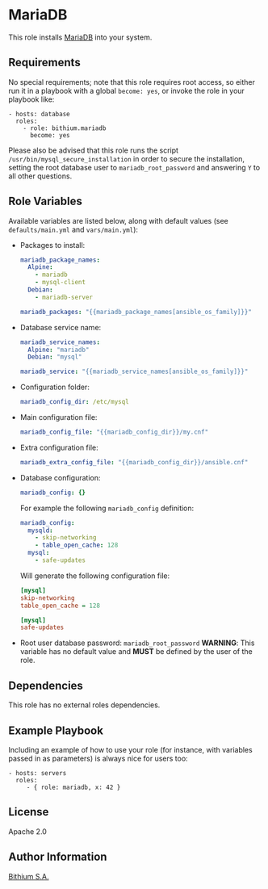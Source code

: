 MariaDB
=======

This role installs [MariaDB](https://mariadb.org/) into your system.

Requirements
------------

No special requirements; note that this role requires root access, so either run it in a playbook
with a global `become: yes`, or invoke the role in your playbook like:

    - hosts: database
      roles:
        - role: bithium.mariadb
          become: yes

Please also be advised that this role runs the script `/usr/bin/mysql_secure_installation` in order to
secure the installation, setting the root database user to `mariadb_root_password` and answering `Y` to
all other questions.

Role Variables
--------------

Available variables are listed below, along with default values (see `defaults/main.yml` and `vars/main.yml`):

 * Packages to install:

   ```yaml
   mariadb_package_names:
     Alpine:
       - mariadb
       - mysql-client
     Debian:
       - mariadb-server

   mariadb_packages: "{{mariadb_package_names[ansible_os_family]}}"
   ```

 * Database service name:

   ```yaml
   mariadb_service_names:
     Alpine: "mariadb"
     Debian: "mysql"

   mariadb_service: "{{mariadb_service_names[ansible_os_family]}}"
   ```

 * Configuration folder:

   ```yaml
   mariadb_config_dir: /etc/mysql
   ```

 * Main configuration file:

   ```yaml
   mariadb_config_file: "{{mariadb_config_dir}}/my.cnf"
   ```

 * Extra configuration file:

   ```yaml
   mariadb_extra_config_file: "{{mariadb_config_dir}}/ansible.cnf"
   ```

 * Database configuration:

   ```yaml
   mariadb_config: {}
   ```

   For example the following `mariadb_config` definition:

   ```yaml
   mariadb_config:
     mysqld:
       - skip-networking
       - table_open_cache: 128
     mysql:
       - safe-updates
   ```

   Will generate the following configuration file:

   ```ini
   [mysql]
   skip-networking
   table_open_cache = 128

   [mysql]
   safe-updates
   ```

  * Root user database password: `mariadb_root_password`
    **WARNING**: This variable has no default value and **MUST** be defined by the user of the role.

Dependencies
------------

This role has no external roles dependencies.

Example Playbook
----------------

Including an example of how to use your role (for instance, with variables
passed in as parameters) is always nice for users too:

    - hosts: servers
      roles:
         - { role: mariadb, x: 42 }

License
-------

Apache 2.0

Author Information
------------------

[Bithium S.A.](http://www.bithium.com)
